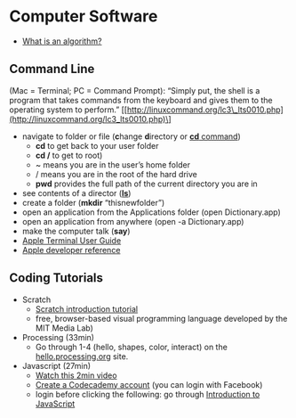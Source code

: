 # Computer Software

* [What is an algorithm?](https://en.wikiversity.org/wiki/What_is_an_Algorithm)

## **Command Line**

\(Mac = Terminal; PC = Command Prompt\): “Simply put, the shell is a program that takes commands from the keyboard and gives them to the operating system to perform.” \[[http://linuxcommand.org/lc3\_lts0010.php](http://linuxcommand.org/lc3_lts0010.php)\]

* navigate to folder or file \(**c**hange **d**irectory or [**cd** command](https://en.wikipedia.org/wiki/Cd_%28command%29)\)
  * **cd** to get back to your user folder
  * **cd /** to get to root\)
  * ~ means you are in the user’s home folder
  * / means you are in the root of the hard drive
  * **pwd** provides the full path of the current directory you are in
* see contents of a director \([**ls**](https://en.wikipedia.org/wiki/Ls)\)
* create a folder \(**mkdir** “thisnewfolder”\)
* open an application from the Applications folder \(open Dictionary.app\)
* open an application from anywhere \(open -a Dictionary.app\)
* make the computer talk \(**say**\)
* [Apple Terminal User Guide](https://support.apple.com/guide/terminal/welcome/mac)
* [Apple developer reference](https://developer.apple.com/library/archive/documentation/OpenSource/Conceptual/ShellScripting/CommandLInePrimer/CommandLine.html)

## **Coding Tutorials**

* Scratch
  * [Scratch introduction tutorial](https://scratch.mit.edu/projects/editor/?tutorial=getStarted)
  * free, browser-based visual programming language developed by the MIT Media Lab\)
* Processing \(33min\)
  * Go through 1-4 \(hello, shapes, color, interact\) on the [hello.processing.org](http://hello.processing.org) site.
* Javascript \(27min\)
  * [Watch this 2min video](https://www.youtube.com/watch?v=nItSSTwBvSU)
  * [Create a Codecademy account](https://www.codecademy.com) \(you can login with Facebook\)
  * login before clicking the following: go through [Introduction to JavaScript](https://www.codecademy.com/learn/introduction-to-javascript)

